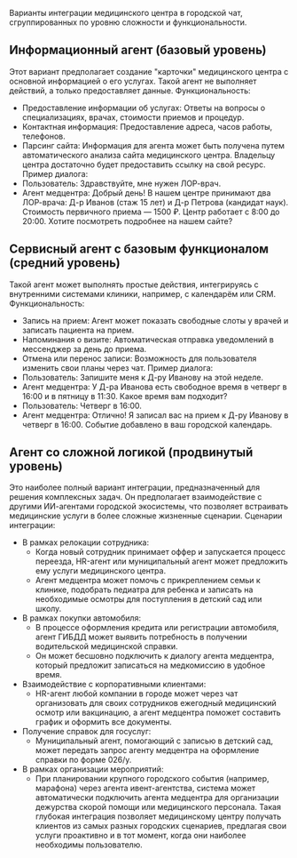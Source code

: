Варианты интеграции медицинского центра в городской чат, сгруппированных по уровню сложности и функциональности.

## Информационный агент (базовый уровень)


Этот вариант предполагает создание "карточки" медицинского центра с основной информацией о его услугах. Такой агент не выполняет действий, а только предоставляет данные.
Функциональность:
 * Предоставление информации об услугах: Ответы на вопросы о специализациях, врачах, стоимости приемов и процедур.
 * Контактная информация: Предоставление адреса, часов работы, телефонов.
 * Парсинг сайта: Информация для агента может быть получена путем автоматического анализа сайта медицинского центра. Владельцу центра достаточно будет предоставить ссылку на свой ресурс.
Пример диалога:
 * Пользователь: Здравствуйте, мне нужен ЛОР-врач.
 * Агент медцентра: Добрый день! В нашем центре принимают два ЛОР-врача: Д-р Иванов (стаж 15 лет) и Д-р Петрова (кандидат наук). Стоимость первичного приема — 1500 ₽. Центр работает с 8:00 до 20:00. Хотите посмотреть подробнее на нашем сайте?


## Сервисный агент с базовым функционалом (средний уровень)

Такой агент может выполнять простые действия, интегрируясь с внутренними системами клиники, например, с календарём или CRM.
Функциональность:
 * Запись на прием: Агент может показать свободные слоты у врачей и записать пациента на прием.
 * Напоминания о визите: Автоматическая отправка уведомлений в мессенджер за день до приема.
 * Отмена или перенос записи: Возможность для пользователя изменить свои планы через чат.
Пример диалога:
 * Пользователь: Запишите меня к Д-ру Иванову на этой неделе.
 * Агент медцентра: У Д-ра Иванова есть свободное время в четверг в 16:00 и в пятницу в 11:30. Какое время вам подходит?
 * Пользователь: Четверг в 16:00.
 * Агент медцентра: Отлично! Я записал вас на прием к Д-ру Иванову в четверг в 16:00. Событие добавлено в ваш городской календарь.


## Агент со сложной логикой (продвинутый уровень)


Это наиболее полный вариант интеграции, предназначенный для решения комплексных задач. Он предполагает взаимодействие с другими ИИ-агентами городской экосистемы, что позволяет встраивать медицинские услуги в более сложные жизненные сценарии.
Сценарии интеграции:
 * В рамках релокации сотрудника:
   * Когда новый сотрудник принимает оффер и запускается процесс переезда, HR-агент или муниципальный агент может предложить ему услуги медицинского центра.
   * Агент медцентра может помочь с прикреплением семьи к клинике, подобрать педиатра для ребенка и записать на необходимые осмотры для поступления в детский сад или школу.
 * В рамках покупки автомобиля:
   * В процессе оформления кредита или регистрации автомобиля, агент ГИБДД может выявить потребность в получении водительской медицинской справки.
   * Он может бесшовно подключить к диалогу агента медцентра, который предложит записаться на медкомиссию в удобное время.
 * Взаимодействие с корпоративными клиентами:
   * HR-агент любой компании в городе может через чат организовать для своих сотрудников ежегодный медицинский осмотр или вакцинацию, а агент медцентра поможет составить график и оформить все документы.
 * Получение справок для госуслуг:
   * Муниципальный агент, помогающий с записью в детский сад, может передать запрос агенту медцентра на оформление справки по форме 026/у.
 * В рамках организации мероприятий:
   * При планировании крупного городского события (например, марафона) через агента ивент-агентства, система может автоматически подключить агента медцентра для организации дежурства скорой помощи или медицинского персонала.
Такая глубокая интеграция позволяет медицинскому центру получать клиентов из самых разных городских сценариев, предлагая свои услуги проактивно и в тот момент, когда они наиболее необходимы пользователю.
